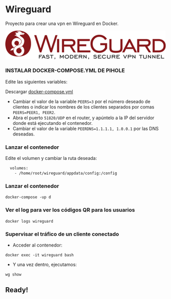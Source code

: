 # Wireguard
Proyecto para crear una vpn en Wireguard en Docker.

![alt text](https://github.com/JuanRodenas/Wireguard/blob/main/wireguard.png)

### INSTALAR DOCKER-COMPOSE.YML DE PIHOLE
Edite las siguientes variables:

Descargar [docker-compose.yml](https://github.com/JuanRodenas/Wireguard/blob/main/docker-compose.yml)

- Cambiar el valor de la variable `PEERS=3` por el número deseado de clientes o indicar los nombres de los clientes separados por comas `PEERS=PEER1, PEER2`.
- Abra el puerto `51820/UDP` en el router, y apúntelo a la IP del servidor donde está ejecutando el contenedor.
- Cambiar el valor de la variable `PEERDNS=1.1.1.1, 1.0.0.1` por las DNS deseadas.

### Lanzar el contenedor
Edite el volumen y cambiar la ruta deseada:
~~~
  volumes:
    - /home/root/wireguard/appdata/config:/config
~~~

### Lanzar el contenedor
~~~
docker-compose -up d
~~~

### Ver el log para ver los códigos QR para los usuarios
~~~
docker logs wireguard
~~~

###  Supervisar el tráfico de un cliente conectado
- Acceder al contenedor:
~~~
docker exec -it wireguard bash
~~~
- Y una vez dentro, ejecutamos:
~~~
wg show
~~~

## Ready!
